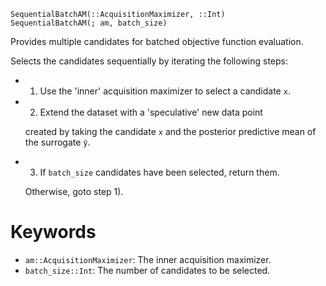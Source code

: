 ```
SequentialBatchAM(::AcquisitionMaximizer, ::Int)
SequentialBatchAM(; am, batch_size)
```

Provides multiple candidates for batched objective function evaluation.

Selects the candidates sequentially by iterating the following steps:

  * 1. Use the 'inner' acquisition maximizer to select a candidate `x`.
  * 2. Extend the dataset with a 'speculative' new data point

    created by taking the candidate `x` and the posterior predictive mean of the surrogate `ŷ`.
  * 3. If `batch_size` candidates have been selected, return them.

    Otherwise, goto step 1).

# Keywords

  * `am::AcquisitionMaximizer`: The inner acquisition maximizer.
  * `batch_size::Int`: The number of candidates to be selected.
